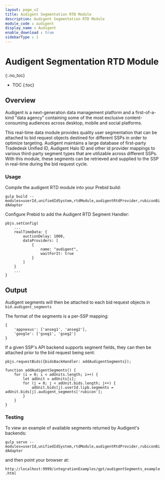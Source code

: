 ```yaml
---
layout: page_v2
title: Audigent Segmentation RTD Module
description: Audigent Segmentation RTD Module
module_code : audigent
display_name : Audigent
enable_download : true
sidebarType : 1
---
```


# Audigent Segmentation RTD Module
{:.no_toc}

* TOC
{:toc}

## Overview

Audigent is a next-generation data management platform and a first-of-a-kind 
"data agency" containing some of the most exclusive content-consuming audiences 
across desktop, mobile and social platforms.

This real-time data module provides quality user segmentation that can be 
attached to bid request objects destined for different SSPs in order to optimize 
targeting. Audigent maintains a large database of first-party Tradedesk Unified 
ID, Audigent Halo ID and other id provider mappings to various third-party 
segment types that are utilizable across different SSPs.  With this module,
these segments can be retrieved and supplied to the SSP in real-time during
the bid request cycle.

### Usage

Compile the audigent RTD module into your Prebid build:

`gulp build --modules=userId,unifiedIdSystem,rtdModule,audigentRtdProvider,rubiconBidAdapter`

Configure Prebid to add the Audigent RTD Segment Handler:
```
pbjs.setConfig(
    ...
    realTimeData: {
        auctionDelay: 1000,
        dataProviders: [
            {
                name: "audigent",
                waitForIt: true
            }
        ]
    }
    ...
}
```

## Output
Audigent segments will then be attached to each bid request objects in
`bid.audigent_segments`

The format of the segments is a per-SSP mapping:

```
{
    'appnexus': ['anseg1', 'anseg2'],
    'google': ['gseg1', 'gseg2']
}
```

If a given SSP's API backend supports segment fields, they can then be
attached prior to the bid request being sent:

```
pbjs.requestBids({bidsBackHandler: addAudigentSegments});

function addAudigentSegments() {
    for (i = 0; i < adUnits.length; i++) {
        let adUnit = adUnits[i];
        for (j = 0; j < adUnit.bids.length; j++) {
            adUnit.bids[j].userId.lipb.segments = adUnit.bids[j].audigent_segments['rubicon'];
        }
    }
}
```

### Testing

To view an example of available segments returned by Audigent's backends:

`gulp serve --modules=userId,unifiedIdSystem,rtdModule,audigentRtdProvider,rubiconBidAdapter`

and then point your browser at:

`http://localhost:9999/integrationExamples/gpt/audigentSegments_example.html`